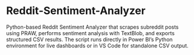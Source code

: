 # Reddit-Sentiment-Analyzer
Python-based Reddit Sentiment Analyzer that scrapes subreddit posts using PRAW, performs sentiment analysis with TextBlob, and exports structured CSV results. The script runs directly in Power BI’s Python environment for live dashboards or in VS Code for standalone CSV output.
